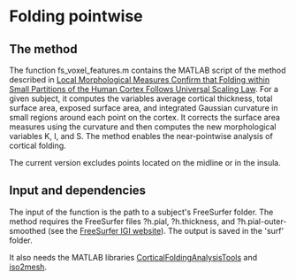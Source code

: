 # Folding pointwise

## The method

The function fs_voxel_features.m contains the MATLAB script of the method described in 
[Local Morphological Measures Confirm that Folding within Small Partitions of the Human Cortex Follows Universal Scaling Law](https://arxiv.org/abs/2103.14061).
For a given subject, it computes the variables average cortical thickness, total surface area, 
exposed surface area, and integrated Gaussian curvature in small regions around each point on the cortex. 
It corrects the surface area measures using the curvature and then computes the new morphological variables K, I, and S.
The method enables the near-pointwise analysis of cortical folding.

The current version excludes points located on the midline or in the insula.

## Input and dependencies

The input of the function is the path to a subject's FreeSurfer folder. The method requires the FreeSurfer files ?h.pial, ?h.thickness, and ?h.pial-outer-smoothed 
(see the [FreeSurfer lGI website](https://surfer.nmr.mgh.harvard.edu/fswiki/LGI)).
The output is saved in the 'surf' folder.

It also needs the MATLAB libraries [CorticalFoldingAnalysisTools](https://github.com/cnnp-lab/CorticalFoldingAnalysisTools) and [iso2mesh](http://iso2mesh.sourceforge.net).
